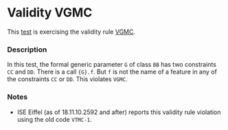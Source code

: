 # Validity VGMC

This [test](.) is exercising the validity rule [VGMC](../Readme.md).

### Description

In this test, the formal generic parameter `G` of class `BB` has two constraints `CC` and `DD`. There is a call `{G}.f`. But `f` is not the name of a feature in any of the constraints `CC` or `DD`. This violates `VGMC`.

### Notes

* ISE Eiffel (as of 18.11.10.2592 and after) reports this validity rule violation using the old code `VTMC-1`.
